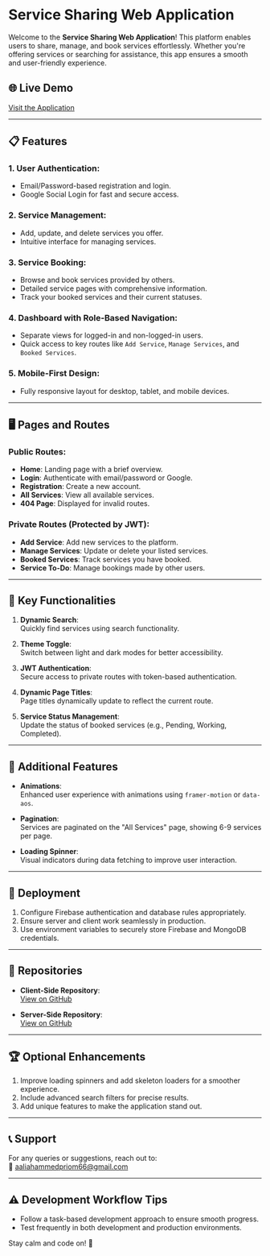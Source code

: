 # Service Sharing Web Application

Welcome to the **Service Sharing Web Application**! This platform enables users to share, manage, and book services effortlessly. Whether you're offering services or searching for assistance, this app ensures a smooth and user-friendly experience.

## 🌐 Live Demo  
[Visit the Application](https://elegant-fox-192e45.netlify.app/)  

---

## 📋 Features

### 1. User Authentication:
- Email/Password-based registration and login.
- Google Social Login for fast and secure access.

### 2. Service Management:
- Add, update, and delete services you offer.
- Intuitive interface for managing services.

### 3. Service Booking:
- Browse and book services provided by others.
- Detailed service pages with comprehensive information.
- Track your booked services and their current statuses.

### 4. Dashboard with Role-Based Navigation:
- Separate views for logged-in and non-logged-in users.
- Quick access to key routes like `Add Service`, `Manage Services`, and `Booked Services`.

### 5. Mobile-First Design:
- Fully responsive layout for desktop, tablet, and mobile devices.

---

## 🖥️ Pages and Routes

### Public Routes:
- **Home**: Landing page with a brief overview.
- **Login**: Authenticate with email/password or Google.
- **Registration**: Create a new account.
- **All Services**: View all available services.
- **404 Page**: Displayed for invalid routes.

### Private Routes (Protected by JWT):
- **Add Service**: Add new services to the platform.
- **Manage Services**: Update or delete your listed services.
- **Booked Services**: Track services you have booked.
- **Service To-Do**: Manage bookings made by other users.

---

## 🔧 Key Functionalities

1. **Dynamic Search**:  
   Quickly find services using search functionality.

2. **Theme Toggle**:  
   Switch between light and dark modes for better accessibility.

3. **JWT Authentication**:  
   Secure access to private routes with token-based authentication.

4. **Dynamic Page Titles**:  
   Page titles dynamically update to reflect the current route.

5. **Service Status Management**:  
   Update the status of booked services (e.g., Pending, Working, Completed).

---

## 🎨 Additional Features

- **Animations**:  
  Enhanced user experience with animations using `framer-motion` or `data-aos`.

- **Pagination**:  
  Services are paginated on the "All Services" page, showing 6-9 services per page.

- **Loading Spinner**:  
  Visual indicators during data fetching to improve user interaction.

---

## 🚀 Deployment

1. Configure Firebase authentication and database rules appropriately.
2. Ensure server and client work seamlessly in production.
3. Use environment variables to securely store Firebase and MongoDB credentials.

---

## 📂 Repositories

- **Client-Side Repository**:  
  [View on GitHub](https://github.com/programming-hero-web-course2/b10a11-client-side-aaliahammedpriom)  

- **Server-Side Repository**:  
  [View on GitHub](https://github.com/programming-hero-web-course2/b10a11-server-side-aaliahammedpriom)  

---

## 🏆 Optional Enhancements

1. Improve loading spinners and add skeleton loaders for a smoother experience.
2. Include advanced search filters for precise results.
3. Add unique features to make the application stand out.

---

## 📞 Support

For any queries or suggestions, reach out to:  
📧 [aaliahammedpriom66@gmail.com](mailto:aaliahammedpriom66@gmail.com)

---

## ⚠️ Development Workflow Tips

- Follow a task-based development approach to ensure smooth progress.
- Test frequently in both development and production environments.

Stay calm and code on! 🚀
